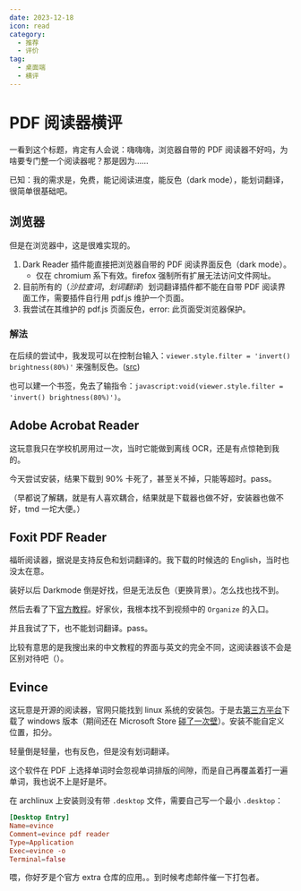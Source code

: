```yaml
---
date: 2023-12-18
icon: read
category:
  - 推荐
  - 评价
tag:
  - 桌面端
  - 横评
---
```


# PDF 阅读器横评

一看到这个标题，肯定有人会说：嗨嗨嗨，浏览器自带的 PDF 阅读器不好吗，为啥要专门整一个阅读器呢？那是因为……

已知：我的需求是，免费，能记阅读进度，能反色（dark mode），能划词翻译，很简单很基础吧。

## 浏览器

但是在浏览器中，这是很难实现的。

1. Dark Reader 插件能直接把浏览器自带的 PDF 阅读界面反色（dark mode）。
   - 仅在 chromium 系下有效。firefox 强制所有扩展无法访问文件网址。
2. 目前所有的（_沙拉查词_，_划词翻译_）划词翻译插件都不能在自带 PDF 阅读界面工作，需要插件自行用 pdf.js 维护一个页面。
3. 我尝试在其维护的 pdf.js 页面反色，error: 此页面受浏览器保护。

### 解法

在后续的尝试中，我发现可以在控制台输入：`viewer.style.filter = 'invert() brightness(80%)'` 来强制反色。([src](https://github.com/darkreader/darkreader/issues/374#issuecomment-850989619))

也可以建一个书签，免去了输指令：`javascript:void(viewer.style.filter = 'invert() brightness(80%)')`。

## Adob​​e Acrobat Reader

这玩意我只在学校机房用过一次，当时它能做到离线 OCR，还是有点惊艳到我的。

今天尝试安装，结果下载到 90% 卡死了，甚至关不掉，只能等超时。pass。

（早都说了解耦，就是有人喜欢耦合，结果就是下载器也做不好，安装器也做不好，tmd 一坨大便。）

## Foxit PDF Reader

福昕阅读器，据说是支持反色和划词翻译的。我下载的时候选的 English，当时也没太在意。

装好以后 Darkmode 倒是好找，但是无法反色（更换背景）。怎么找也找不到。

然后去看了下[官方教程](https://www.foxit.com/blog/how-to-add-backgrounds-to-pdfs/)。好家伙，我根本找不到视频中的 `Organize` 的入口。

并且我试了下，也不能划词翻译。pass。

比较有意思的是我搜出来的中文教程的界面与英文的完全不同，这阅读器该不会是区别对待吧（）。

## Evince

这玩意是开源的阅读器，官网只能找到 linux 系统的安装包。于是去[第三方平台](https://evince.en.uptodown.com/windows/download)下载了 windows 版本（期间还在 Microsoft Store [碰了一次壁](../gossip/fuckxxx.md#批判微软)）。安装不能自定义位置，扣分。

轻量倒是轻量，也有反色，但是没有划词翻译。

这个软件在 PDF 上选择单词时会忽视单词排版的间隙，而是自己再覆盖着打一遍单词，我也说不上是好是坏。

在 archlinux 上安装则没有带 `.desktop` 文件，需要自己写一个最小 `.desktop`：

```toml
[Desktop Entry]
Name=evince
Comment=evince pdf reader
Type=Application
Exec=evince -o
Terminal=false
```

喂，你好歹是个官方 extra 仓库的应用。。到时候考虑邮件催一下打包者。
